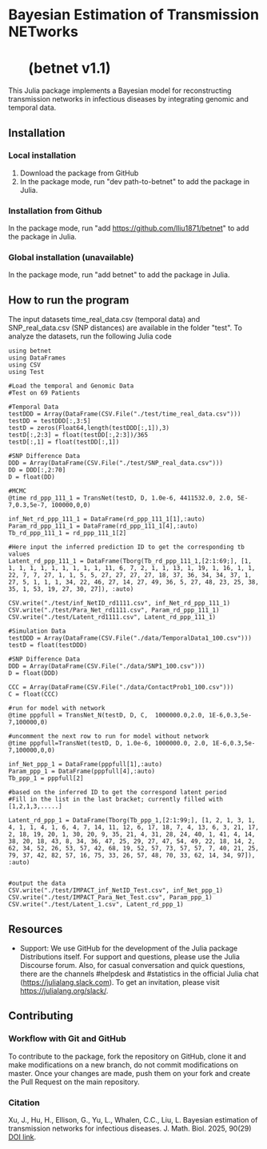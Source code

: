 # Bayesian Estimation of Transmission NETworks 
# &nbsp;&nbsp;&nbsp;&nbsp;&nbsp;&nbsp;(betnet v1.1)

This Julia package implements a Bayesian model for reconstructing transmission networks in infectious diseases by integrating genomic and temporal data.

## Installation
### Local installation
1. Download the package from GitHub
2. In the package mode, run "dev path-to-betnet" to add the package in Julia.

### Installation from Github
In the package mode, run "add https://github.com/lliu1871/betnet" to add the package in Julia.

### Global installation (unavailable)
In the package mode, run "add betnet" to add the package in Julia.

## How to run the program
The input datasets time_real_data.csv (temporal data) and SNP_real_data.csv (SNP distances) are available in the folder "test". To analyze the datasets, run the following Julia code

    using betnet
    using DataFrames
    using CSV
    using Test

    #Load the temporal and Genomic Data
    #Test on 69 Patients

    #Temporal Data
    testDDD = Array(DataFrame(CSV.File("./test/time_real_data.csv")))
    testDD = testDDD[:,3:5]
    testD = zeros(Float64,length(testDDD[:,1]),3)
    testD[:,2:3] = float(testDD[:,2:3])/365
    testD[:,1] = float(testDD[:,1])

    #SNP Difference Data
    DDD = Array(DataFrame(CSV.File("./test/SNP_real_data.csv")))
    DD = DDD[:,2:70]
    D = float(DD)

    #MCMC
    @time rd_ppp_111_1 = TransNet(testD, D, 1.0e-6, 4411532.0, 2.0, 5E-7,0.3,5e-7, 100000,0,0)

    inf_Net_rd_ppp_111_1 = DataFrame(rd_ppp_111_1[1],:auto)
    Param_rd_ppp_111_1 = DataFrame(rd_ppp_111_1[4],:auto)
    Tb_rd_ppp_111_1 = rd_ppp_111_1[2]

    #Here input the inferred prediction ID to get the corresponding tb values
    Latent_rd_ppp_111_1 = DataFrame(Tborg(Tb_rd_ppp_111_1,[2:1:69;], [1, 1, 1, 1, 1, 1, 1, 1, 1, 1, 11, 6, 7, 2, 1, 1, 13, 1, 19, 1, 16, 1, 1, 22, 7, 7, 27, 1, 1, 5, 5, 27, 27, 27, 27, 18, 37, 36, 34, 34, 37, 1, 27, 5, 1, 1, 1, 34, 22, 46, 27, 14, 27, 49, 36, 5, 27, 48, 23, 25, 38, 35, 1, 53, 19, 27, 30, 27]), :auto)

    CSV.write("./test/inf_NetID_rd1111.csv", inf_Net_rd_ppp_111_1)
    CSV.write("./test/Para_Net_rd1111.csv", Param_rd_ppp_111_1)
    CSV.write("./test/Latent_rd1111.csv", Latent_rd_ppp_111_1)

    #Simulation Data
    testDDD = Array(DataFrame(CSV.File("./data/TemporalData1_100.csv")))
    testD = float(testDDD)

    #SNP Difference Data
    DDD = Array(DataFrame(CSV.File("./data/SNP1_100.csv")))
    D = float(DDD)

    CCC = Array(DataFrame(CSV.File("./data/ContactProb1_100.csv")))
    C = float(CCC)

    #run for model with network
    @time pppfull = TransNet_N(testD, D, C,  1000000.0,2.0, 1E-6,0.3,5e-7,100000,0)

    #uncomment the next row to run for model without network
    @time pppfull=TransNet(testD, D, 1.0e-6, 1000000.0, 2.0, 1E-6,0.3,5e-7,100000,0,0)   

    inf_Net_ppp_1 = DataFrame(pppfull[1],:auto)
    Param_ppp_1 = DataFrame(pppfull[4],:auto)
    Tb_ppp_1 = pppfull[2]

    #based on the inferred ID to get the correspond latent period
    #Fill in the list in the last bracket; currently filled with [1,2,1,3,.....]

    Latent_rd_ppp_1 = DataFrame(Tborg(Tb_ppp_1,[2:1:99;], [1, 2, 1, 3, 1, 4, 1, 1, 4, 1, 6, 4, 7, 14, 11, 12, 6, 17, 18, 7, 4, 13, 6, 3, 21, 17, 2, 18, 19, 20, 1, 30, 20, 9, 35, 21, 4, 31, 28, 24, 40, 1, 41, 4, 14, 38, 20, 18, 43, 8, 34, 36, 47, 25, 29, 27, 47, 54, 49, 22, 18, 14, 2, 62, 34, 52, 26, 53, 57, 42, 68, 19, 52, 57, 73, 57, 57, 7, 40, 21, 25, 79, 37, 42, 82, 57, 16, 75, 33, 26, 57, 48, 70, 33, 62, 14, 34, 97]), :auto)


    #output the data
    CSV.write("./test/IMPACT_inf_NetID_Test.csv", inf_Net_ppp_1)
    CSV.write("./test/IMPACT_Para_Net_Test.csv", Param_ppp_1)
    CSV.write("./test/Latent_1.csv", Latent_rd_ppp_1)

## Resources
- Support: We use GitHub for the development of the Julia package Distributions itself. For support and questions, please use the Julia Discourse forum. Also, for casual conversation and quick questions, there are the channels #helpdesk and #statistics in the official Julia chat (https://julialang.slack.com). To get an invitation, please visit https://julialang.org/slack/.



## Contributing
### Workflow with Git and GitHub
To contribute to the package, fork the repository on GitHub, clone it and make modifications on a new branch, do not commit modifications on master. Once your changes are made, push them on your fork and create the Pull Request on the main repository.

### Citation
Xu, J., Hu, H., Ellison, G., Yu, L., Whalen, C.C., Liu, L. Bayesian estimation of transmission networks for infectious diseases. J. Math. Biol. 2025, 90(29) [DOI link](https://doi.org/10.1007/s00285-025-02193-1).





